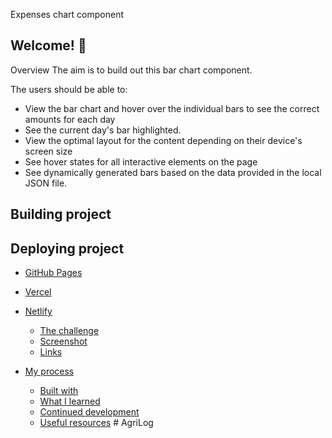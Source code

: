 Expenses chart component

## Welcome! 👋

Overview
The aim is to build out this bar chart component.

The users should be able to:

- View the bar chart and hover over the individual bars to see the correct amounts for each day
- See the current day's bar highlighted.
- View the optimal layout for the content depending on their device's screen size
- See hover states for all interactive elements on the page
- See dynamically generated bars based on the data provided in the local JSON file.

## Building project

## Deploying project

- [GitHub Pages](https://github.com/LilianWacuka/expenses-chart-component-main)
- [Vercel](https://vercel.com/)
- [Netlify](https://www.netlify.com/)

  - [The challenge](#the-challenge)
  - [Screenshot](#screenshot)
  - [Links](#links)

- [My process](#my-process)
  - [Built with](#built-with)
  - [What I learned](#what-i-learned)
  - [Continued development](#continued-development)
  - [Useful resources](#useful-resources)
#   A g r i L o g  
 